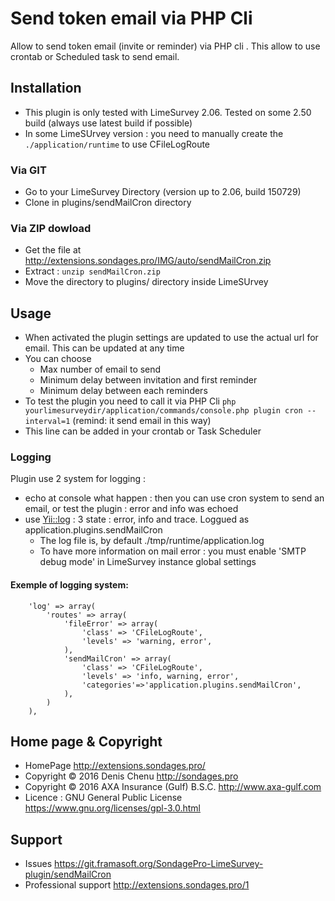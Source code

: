 # Send token email via PHP Cli
Allow to send token email (invite or reminder) via PHP cli . This allow to use crontab or Scheduled task to send email.

## Installation

- This plugin is only tested with LimeSurvey 2.06. Tested on some 2.50 build (always use latest build if possible)
- In some LimeSUrvey version : you need to manually create the `./application/runtime` to use CFileLogRoute

### Via GIT
- Go to your LimeSurvey Directory (version up to 2.06, build 150729)
- Clone in plugins/sendMailCron directory

### Via ZIP dowload
- Get the file at http://extensions.sondages.pro/IMG/auto/sendMailCron.zip
- Extract : `unzip sendMailCron.zip`
- Move the directory to plugins/ directory inside LimeSUrvey

## Usage

- When activated the plugin settings are updated to use the actual url for email. This can be updated at any time
- You can choose
  - Max number of email to send
  - Minimum delay between invitation and first reminder
  - Minimum delay between each reminders
- To test the plugin you need to call it via PHP Cli `php yourlimesurveydir/application/commands/console.php plugin cron --interval=1` (remind: it send email in this way)
- This line can be added in your crontab or Task Scheduler

### Logging
Plugin use 2 system for logging :
- echo at console what happen : then you can use cron system to send an email, or test the plugin : error and info was echoed
- use [Yii::log](http://www.yiiframework.com/doc/guide/1.1/en/topics.logging) : 3 state : error, info and trace. Loggued as application.plugins.sendMailCron
  - The log file is, by default ./tmp/runtime/application.log
  - To have more information on mail error : you must enable 'SMTP debug mode' in LimeSurvey instance global settings

#### Exemple of logging system:

  ````
      'log' => array(
          'routes' => array(
              'fileError' => array(
                  'class' => 'CFileLogRoute',
                  'levels' => 'warning, error',
              ),
              'sendMailCron' => array(
                  'class' => 'CFileLogRoute',
                  'levels' => 'info, warning, error',
                  'categories'=>'application.plugins.sendMailCron',
              ),
          )
      ),
  ````



## Home page & Copyright
- HomePage <http://extensions.sondages.pro/>
- Copyright © 2016 Denis Chenu <http://sondages.pro>
- Copyright © 2016 AXA Insurance (Gulf) B.S.C. <http://www.axa-gulf.com>
- Licence : GNU General Public License <https://www.gnu.org/licenses/gpl-3.0.html>

## Support
- Issues <https://git.framasoft.org/SondagePro-LimeSurvey-plugin/sendMailCron>
- Professional support <http://extensions.sondages.pro/1>

